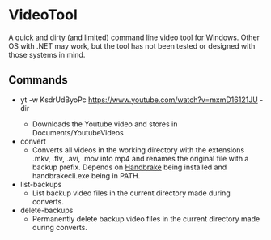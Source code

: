 ﻿# VideoTool

A quick and dirty (and limited) command line video tool for Windows. Other OS with .NET may work, but the tool has not been tested or designed with those systems in mind.

## Commands
* yt -w KsdrUdByoPc https://www.youtube.com/watch?v=mxmD16121JU -dir <optional>
  * Downloads the Youtube video and stores in Documents/YoutubeVideos
* convert
  * Converts all videos in the working directory with the extensions .mkv, .flv, .avi, .mov into mp4 and renames the original file with a backup prefix.
   Depends on [Handbrake](https://handbrake.fr/) being installed and handbrakecli.exe being in PATH.
* list-backups
  * List backup video files in the current directory made during converts.
* delete-backups
  * Permanently delete backup video files in the current directory made during converts.